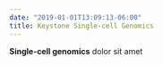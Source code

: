 ```yaml
---
date: "2019-01-01T13:09:13-06:00"
title: Keystone Single-cell Genomics
---
```


**Single-cell genomics** dolor sit amet
